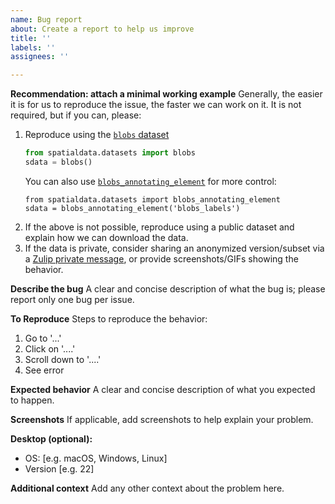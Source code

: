 ```yaml
---
name: Bug report
about: Create a report to help us improve
title: ''
labels: ''
assignees: ''

---
```


**Recommendation: attach a minimal working example**
Generally, the easier it is for us to reproduce the issue, the faster we can work on it. It is not required, but if you can, please:

1. Reproduce using the [`blobs` dataset](https://spatialdata.scverse.org/en/latest/generated/spatialdata.datasets.blobs.html)
    ```python
    from spatialdata.datasets import blobs
    sdata = blobs()
    ```
    You can also use [`blobs_annotating_element`](https://spatialdata.scverse.org/en/latest/generated/spatialdata.datasets.blobs_annotating_element.html) for more control:
    ```
    from spatialdata.datasets import blobs_annotating_element
    sdata = blobs_annotating_element('blobs_labels')
    ```
2. If the above is not possible, reproduce using a public dataset and explain how we can download the data.
3. If the data is private, consider sharing an anonymized version/subset via a [Zulip private message](https://scverse.zulipchat.com/#user/480560), or provide screenshots/GIFs showing the behavior.

**Describe the bug**
A clear and concise description of what the bug is; please report only one bug per issue. 

**To Reproduce**
Steps to reproduce the behavior:
1. Go to '...'
2. Click on '....'
3. Scroll down to '....'
4. See error

**Expected behavior**
A clear and concise description of what you expected to happen.

**Screenshots**
If applicable, add screenshots to help explain your problem.

**Desktop (optional):**
 - OS: [e.g. macOS, Windows, Linux]
 - Version [e.g. 22]

**Additional context**
Add any other context about the problem here.
